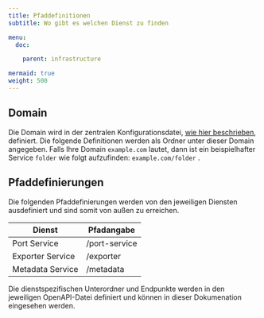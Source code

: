 ```yaml
---
title: Pfaddefinitionen
subtitle: Wo gibt es welchen Dienst zu finden

menu:
  doc:

    parent: infrastructure

mermaid: true
weight: 500
---
```


## Domain

Die Domain wird in der zentralen Konfigurationsdatei, [wie hier beschrieben](/de/doc/getting-started/config/), definiert. Die folgende Definitionen werden als Ordner unter dieser Domain angegeben. Falls Ihre Domain `example.com` lautet, dann ist ein beispielhafter Service `folder` wie folgt aufzufinden: `example.com/folder` .

## Pfaddefinierungen

Die folgenden Pfaddefinierungen werden von den jeweiligen Diensten ausdefiniert und sind somit von außen zu erreichen.

|     Dienst      |    Pfadangabe    |
|-----------------|------------------|
|  Port Service  |  /port-service  |
|    Exporter Service     |    /exporter     |
|    Metadata Service     |    /metadata     |

Die dienstspezifischen Unterordner und Endpunkte werden in den jeweiligen OpenAPI-Datei definiert und können in dieser Dokumenation eingesehen werden.
